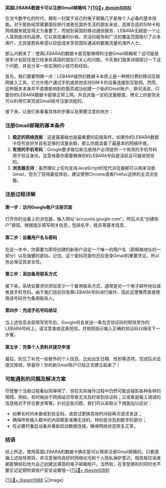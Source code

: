 **英国LEBARA数据卡可以注册Gmail邮箱吗？[[TG💪+ @esim1088](https://t.me/s/esim1088)]**

在当今数字化的时代，拥有一封属于自己的电子邮箱几乎是每个人必备的基本技能。对于那些经常需要国际旅行或者在国外生活的朋友来说，选择合适的SIM卡和网络服务就显得尤为重要了。而提到英国的移动通信服务，LEBARA无疑是一个让人耳熟能详的品牌。它以其低廉的价格、灵活的服务和广泛的覆盖范围吸引了众多用户，尤其是那些希望以较低成本享受国际通话和数据流量的海外人士。

那么问题来了：使用LEBARA的数据卡是否能够顺利注册Gmail邮箱呢？这可能是很多计划前往或已经身处英国的朋友们关心的问题。今天我们就来详细探讨一下这个问题，并且分享一些实用的小技巧和经验。

首先，我们需要明确一点：LEBARA提供的数据卡本质上是一种预付费的移动互联网接入工具，它允许用户通过手机或其他支持SIM卡的设备连接到互联网。然而，这种服务本身并不直接影响到你能否成功创建一个新的Gmail账户。换句话说，只要你的LEBARA数据卡能够正常上网，并且具备一定的流量额度，理论上你是完全可以利用它来完成Gmail账号注册流程的。

接下来，让我们来看看具体的步骤以及需要注意的地方：

### 注册Gmail邮箱的基本条件

1. **稳定的网络连接**：这是最基础也是最重要的前提条件。如果你的LEBARA数据卡信号良好并且有足够的流量余额，那么你就具备了最基本的网络环境。
2. **有效的手机号码**：Google要求每位新注册用户必须提供一个有效的手机号码用于验证身份。这意味着你需要确保你的LEBARA号码是活跃且可接收短信的。
3. **浏览器支持**：虽然理论上任何支持JavaScript的现代浏览器都可以用来注册Gmail，但为了获得最佳体验，建议使用Chrome或者Firefox这样的主流浏览器。

### 注册过程详解

#### 第一步：访问Google账户注册页面
打开你的设备上的浏览器，输入网址“accounts.google.com”，然后点击“创建账户”按钮。根据提示填写相关信息，包括名字、姓氏等基本信息。

#### 第二步：设置用户名与密码
在这一步中，你需要为即将创建的新账户设定一个唯一的用户名（即邮箱地址的一部分）以及强健的密码。记住，这个密码将是你日后登录Gmail的重要凭证，所以务必保证其安全性。

#### 第三步：添加备用联系方式
接下来，系统会要求你添加至少一个备用联系方式，通常是另一个电子邮件地址或者是手机号码。由于我们目前仅依靠LEBARA号码进行操作，因此这里推荐直接使用该号码作为备用联系人。

#### 第四步：完成手机号码验证
当上述信息全部填写完毕后，Google将会发送一条包含验证码的短信至你的LEBARA号码上。请注意查收这条短信，并按照指示输入正确的验证码以继续下一步骤。

#### 第五步：完善个人资料并提交申请
最后，别忘了补充一些额外的个人信息，比如出生日期、性别等选项。完成后点击提交按钮，恭喜你！你的新Gmail账户已经正式建立起来了！

### 可能遇到的问题及解决方案

尽管整个注册过程看似简单明了，但在实际操作过程中仍然可能会碰到各种各样的障碍。例如，有时候由于网络延迟导致无法及时收到验证码；又或者是输入错误的信息格式不符合要求等等。针对这些问题，我们可以采取以下措施加以应对：

- 如果长时间未接收到验证码，请尝试更换其他时间段再次请求发送；
- 确保所有输入框中的内容都是准确无误的，特别是涉及到数字的部分；
- 在必要时重启设备并重新启动数据连接，确保网络状态恢复正常。

### 结语

综上所述，使用英国LEBARA的数据卡确实是可以用来注册Gmail邮箱的。只要遵循上述指导原则，并注意保持良好的网络状况和个人隐私保护意识，相信每位读者都能够轻松地为自己创建出满意的电子邮箱账户。当然啦，在享受便利的同时也不要忘记定期检查账户安全设置哦～[[TG💪+ @esim1088](https://t.me/s/esim1088)]

[[TG💪+ @esim1088](https://t.me/s/esim1088) ![Image](https://i.postimg.cc/4NQfJmqS/Snipaste-2025-05-13-00-14-12.png)]